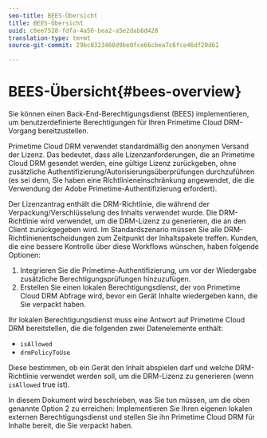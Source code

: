 ```yaml
---
seo-title: BEES-Übersicht
title: BEES-Übersicht
uuid: c6ee7528-fdfa-4a56-bea2-a5e2dab6d428
translation-type: tm+mt
source-git-commit: 29bc8323460d9be0fce66cbea7c6fce46df20d61

---
```



# BEES-Übersicht{#bees-overview}

Sie können einen Back-End-Berechtigungsdienst (BEES) implementieren, um benutzerdefinierte Berechtigungen für Ihren Primetime Cloud DRM-Vorgang bereitzustellen.

Primetime Cloud DRM verwendet standardmäßig den anonymen Versand der Lizenz. Das bedeutet, dass alle Lizenzanforderungen, die an Primetime Cloud DRM gesendet werden, eine gültige Lizenz zurückgeben, ohne zusätzliche Authentifizierung/Autorisierungsüberprüfungen durchzuführen (es sei denn, Sie haben eine Richtlinieneinschränkung angewendet, die die Verwendung der Adobe Primetime-Authentifizierung erfordert).

Der Lizenzantrag enthält die DRM-Richtlinie, die während der Verpackung/Verschlüsselung des Inhalts verwendet wurde. Die DRM-Richtlinie wird verwendet, um die DRM-Lizenz zu generieren, die an den Client zurückgegeben wird. Im Standardszenario müssen Sie alle DRM-Richtlinienentscheidungen zum Zeitpunkt der Inhaltspakete treffen. Kunden, die eine bessere Kontrolle über diese Workflows wünschen, haben folgende Optionen:

1. Integrieren Sie die Primetime-Authentifizierung, um vor der Wiedergabe zusätzliche Berechtigungsprüfungen hinzuzufügen.
1. Erstellen Sie einen lokalen Berechtigungsdienst, der von Primetime Cloud DRM Abfrage wird, bevor ein Gerät Inhalte wiedergeben kann, die Sie verpackt haben.

Ihr lokalen Berechtigungsdienst muss eine Antwort auf Primetime Cloud DRM bereitstellen, die die folgenden zwei Datenelemente enthält:

* `isAllowed`
* `drmPolicyToUse`

Diese bestimmen, ob ein Gerät den Inhalt abspielen darf und welche DRM-Richtlinie verwendet werden soll, um die DRM-Lizenz zu generieren (wenn `isAllowed` true ist).

In diesem Dokument wird beschrieben, was Sie tun müssen, um die oben genannte Option 2 zu erreichen: Implementieren Sie Ihren eigenen lokalen externen Berechtigungsdienst und stellen Sie ihn Primetime Cloud DRM für Inhalte bereit, die Sie verpackt haben.
